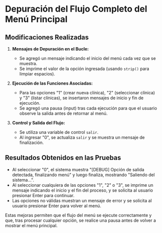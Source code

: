 # Depuración del Flujo Completo del Menú Principal

## Modificaciones Realizadas

1. **Mensajes de Depuración en el Bucle:**
   - Se agregó un mensaje indicando el inicio del menú cada vez que se muestra.
   - Se imprime el valor de la opción ingresada (usando `strip()` para limpiar espacios).

2. **Ejecución de las Funciones Asociadas:**
   - Para las opciones "1" (crear nueva clínica), "2" (seleccionar clínica) y "3" (listar clínicas), se insertaron mensajes de inicio y fin de ejecución.
   - Se agregó una pausa (input) tras cada ejecución para que el usuario observe la salida antes de retornar al menú.

3. **Control y Salida del Flujo:**
   - Se utiliza una variable de control `salir`.
   - Al ingresar "0", se actualiza `salir` y se muestra un mensaje de finalización.

## Resultados Obtenidos en las Pruebas

- Al seleccionar "0", el sistema muestra "[DEBUG] Opción de salida detectada, finalizando menú" y luego finaliza, mostrando "Saliendo del sistema...".
- Al seleccionar cualquiera de las opciones "1", "2" o "3", se imprime un mensaje indicando el inicio y el fin del proceso, y se solicita al usuario presionar Enter para continuar.
- Las opciones no válidas muestran un mensaje de error y se solicita al usuario presionar Enter para volver al menú.

Estas mejoras permiten que el flujo del menú se ejecute correctamente y que, tras procesar cualquier opción, se realice una pausa antes de volver a mostrar el menú principal.
